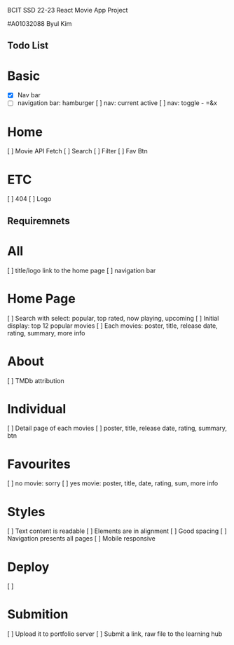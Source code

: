 BCIT SSD 22-23
React Movie App Project

#A01032088 Byul Kim

## Todo List

# Basic

- [x] Nav bar
- [ ] navigation bar: hamburger
      [ ] nav: current active
      [ ] nav: toggle - =&x

# Home

[ ] Movie API Fetch
[ ] Search
[ ] Filter
[ ] Fav Btn

# ETC

[ ] 404
[ ] Logo

## Requiremnets

# All

[ ] title/logo link to the home page
[ ] navigation bar

# Home Page

[ ] Search with select: popular, top rated, now playing, upcoming
[ ] Initial display: top 12 popular movies
[ ] Each movies: poster, title, release date, rating, summary, more info

# About

[ ] TMDb attribution

# Individual

[ ] Detail page of each movies
[ ] poster, title, release date, rating, summary, btn

# Favourites

[ ] no movie: sorry
[ ] yes movie: poster, title, date, rating, sum, more info

# Styles

[ ] Text content is readable
[ ] Elements are in alignment
[ ] Good spacing
[ ] Navigation presents all pages
[ ] Mobile responsive

# Deploy

[ ]

# Submition

[ ] Upload it to portfolio server
[ ] Submit a link, raw file to the learning hub
